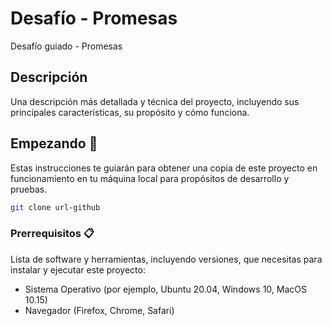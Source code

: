 # Desafío - Promesas

Desafío guiado - Promesas

## Descripción

Una descripción más detallada y técnica del proyecto, incluyendo sus principales características, su propósito y cómo funciona.

## Empezando 🚀

Estas instrucciones te guiarán para obtener una copia de este proyecto en funcionamiento en tu máquina local para propósitos de desarrollo y pruebas.

```bash
git clone url-github
```

### Prerrequisitos 📋

Lista de software y herramientas, incluyendo versiones, que necesitas para instalar y ejecutar este proyecto:

- Sistema Operativo (por ejemplo, Ubuntu 20.04, Windows 10, MacOS 10.15)
- Navegador (Firefox, Chrome, Safari)
